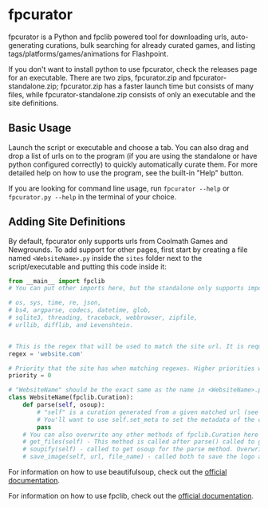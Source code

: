 # fpcurator
fpcurator is a Python and fpclib powered tool for downloading urls, auto-generating curations, bulk searching for already curated games, and listing tags/platforms/games/animations for Flashpoint.

If you don't want to install python to use fpcurator, check the releases page for an executable. There are two zips, fpcurator.zip and fpcurator-standalone.zip; fpcurator.zip has a faster launch time but consists of many files, while fpcurator-standalone.zip consists of only an executable and the site definitions.

## Basic Usage

Launch the script or executable and choose a tab. You can also drag and drop a list of urls on to the program (if you are using the standalone or have python configured correctly) to quickly automatically curate them. For more detailed help on how to use the program, see the built-in "Help" button.

If you are looking for command line usage, run `fpcurator --help` or `fpcurator.py --help` in the terminal of your choice.

## Adding Site Definitions

By default, fpcurator only supports urls from Coolmath Games and Newgrounds. To add support for other pages, first start by creating a file named `<WebsiteName>.py` inside the `sites` folder next to the script/executable and putting this code inside it:

```python
from __main__ import fpclib
# You can put other imports here, but the standalone only supports importing the following other libraries from __main__ (Other imports require python to be installed on the host machine):

# os, sys, time, re, json,
# bs4, argparse, codecs, datetime, glob,
# sqlite3, threading, traceback, webbrowser, zipfile,
# urllib, difflib, and Levenshtein.


# This is the regex that will be used to match the site url. It is required!
regex = 'website.com'

# Priority that the site has when matching regexes. Higher priorities will be checked first. If left out, it is assumed to be 0.
priority = 0

# "WebsiteName" should be the exact same as the name in <WebsiteName>.py, otherwise fpcurator will complain.
class WebsiteName(fpclib.Curation):
    def parse(self, osoup):
        # "self" is a curation generated from a given matched url (see fpclib.Curation in the fpclib documentation), while osoup is a beautifulsoup object generated from the html downloaded from the given matched url.
        # You'll want to use self.set_meta to set the metadata of the curation based upon the osoup object.
        pass
	# You can also overwrite any other methods of fpclib.Curation here to add custom functionality, including but not limited to:
    # get_files(self) - This method is called after parse() called to get the files specified by the launch commands of the curation and additional apps (by default). Overwrite it if you want to download other files into the curation (like for html files).
    # soupify(self) - called to get osoup for the parse method. Overwrite it if you need to provide specific information (like login info or a captcha token) to a webpage in order to access the page properly.
    # save_image(self, url, file_name) - called both to save the logo and screenshot of the curation based on self.logo and self.ss (only if they are set). This by default does NO error checking, so if you want error checking you'll have to overwrite this function.
```

For information on how to use beautifulsoup, check out the [official documentation](https://www.crummy.com/software/BeautifulSoup/bs4/doc/).

For information on how to use fpclib, check out the [official documentation](https://xmgzx.github.io/apps/fpclib/).